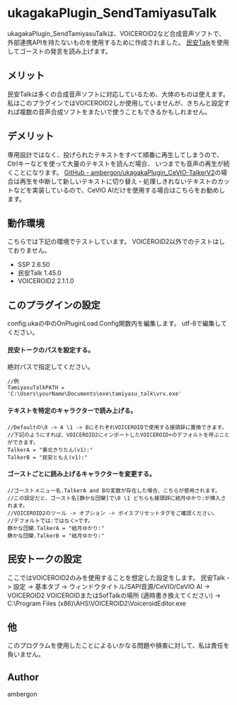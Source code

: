 # ukagakaPlugin_SendTamiyasuTalk
ukagakaPlugin_SendTamiyasuTalkは、VOICEROID2など合成音声ソフトで、外部連携APIを持たないものを使用するために作成されました。
[民安Talk](https://publish-tool.blogspot.com/2012/09/voiceroid-live-gear2ch-niconama-comment.html)を使用してゴーストの発言を読み上げます。


## メリット
民安Talkは多くの合成音声ソフトに対応しているため、大体のものは使えます。
私はこのプラグインではVOICEROID2しか使用していませんが、きちんと設定すれば複数の音声合成ソフトをまたいで使うこともできるかもしれません。


## デメリット
専用設計ではなく、投げられたテキストをすべて順番に再生してしまうので、Ctrlキーなどを使って大量のテキストを読んだ場合、
いつまでも音声の再生が続くことになります。
[GitHub - ambergon/ukagakaPlugin_CeVIO-TalkerV2](https://github.com/ambergon/ukagakaPlugin_CeVIO-TalkerV2)の場合は再生を中断して新しいテキストに切り替え・処理しきれないテキストのカットなどを実装しているので、CeVIO AIだけを使用する場合はこちらをお勧めします。


## 動作環境
こちらでは下記の環境でテストしています。
VOICEROID2以外でのテストはしておりません。

- SSP 2.6.50
- 民安Talk 1.45.0
- VOICEROID2 2.1.1.0


## このプラグインの設定
config.ukaの中のOnPluginLoad.Config関数内を編集します。
utf-8で編集してください。


#### 民安トークのパスを設定する。
絶対パスで指定してください。
```
//例
TamiyasuTalkPATH = 'C:\Users\yourName\Documents\exe\tamiyasu_talk\vrx.exe'
```


#### テキストを特定のキャラクターで読み上げる。
```
//Defaultの\0 -> A \1 -> BにそれぞれVOICEROIDで使用する接頭辞に置換できます。
//下記のようにすれば、VOICEROID2にインポートしたVOICEROID+のデフォルトを呼ぶことができます。
TalkerA = "東北きりたん(v1):"
TalkerB = "民安ともえ(v1):"
```


#### ゴーストごとに読み上げるキャラクターを変更する。
```
//ゴーストメニュー名.TalkerA and Bの変数が存在した場合、こちらが使用されます。
//この設定だと、ゴースト名[静かな団欒]で\0 \1 どちらも接頭辞に結月ゆかり:が挿入されます。
//VOICEROID2のツール -> オプション -> ボイスプリセットタグをご確認ください。
//デフォルトでは:ではなく>です。
静かな団欒.TalkerA = "結月ゆかり:"
静かな団欒.TalkerB = "結月ゆかり:"
```


## 民安トークの設定
ここではVOICEROID2のみを使用することを想定した設定をします。
民安Talk -> 設定 -> 基本タブ -> ウィンドウタイトル/SAPI音源/CeVIO/CeVIO AI -> VOICEROID2
VOICEROIDまたはSofTalkの場所 (適時書き換えてください) -> C:\Program Files (x86)\AHS\VOICEROID2\VoiceroidEditor.exe


## 他
このプログラムを使用したことによるいかなる問題や損害に対して、私は責任を負いません。


## Author
ambergon


